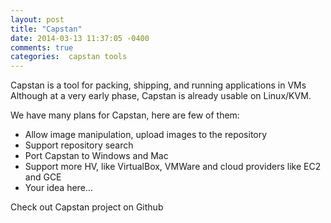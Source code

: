 ```yaml
---
layout: post
title: "Capstan"
date: 2014-03-13 11:37:05 -0400
comments: true
categories:  capstan tools
---
```

Capstan is a tool for packing, shipping, and running applications in VMs Although at a very early phase, Capstan is already usable on Linux/KVM.

We have many plans for Capstan, here are few of them:

* Allow image manipulation, upload images to the repository
* Support repository search
* Port Capstan to Windows and Mac
* Support more HV, like VirtualBox, VMWare and cloud providers like EC2 and GCE
* Your idea here…

Check out Capstan project on Github
<!-- more -->